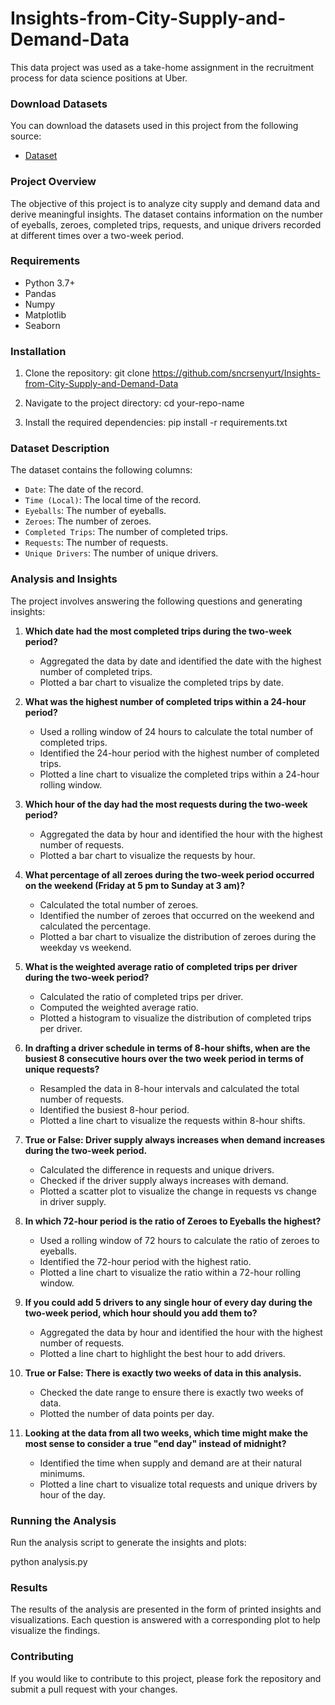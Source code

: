 # Insights-from-City-Supply-and-Demand-Data

This data project was used as a take-home assignment in the recruitment process for data science positions at Uber.

### Download Datasets

You can download the datasets used in this project from the following source:
- [Dataset](path_to_dataset1.csv)

### Project Overview

The objective of this project is to analyze city supply and demand data and derive meaningful insights. The dataset contains information on the number of eyeballs, zeroes, completed trips, requests, and unique drivers recorded at different times over a two-week period.

### Requirements

- Python 3.7+
- Pandas
- Numpy
- Matplotlib
- Seaborn

### Installation

1. Clone the repository:
    git clone https://github.com/sncrsenyurt/Insights-from-City-Supply-and-Demand-Data

2. Navigate to the project directory:
    cd your-repo-name

3. Install the required dependencies:
    pip install -r requirements.txt

### Dataset Description

The dataset contains the following columns:
- `Date`: The date of the record.
- `Time (Local)`: The local time of the record.
- `Eyeballs`: The number of eyeballs.
- `Zeroes`: The number of zeroes.
- `Completed Trips`: The number of completed trips.
- `Requests`: The number of requests.
- `Unique Drivers`: The number of unique drivers.

### Analysis and Insights

The project involves answering the following questions and generating insights:

1. **Which date had the most completed trips during the two-week period?**
    - Aggregated the data by date and identified the date with the highest number of completed trips.
    - Plotted a bar chart to visualize the completed trips by date.

2. **What was the highest number of completed trips within a 24-hour period?**
    - Used a rolling window of 24 hours to calculate the total number of completed trips.
    - Identified the 24-hour period with the highest number of completed trips.
    - Plotted a line chart to visualize the completed trips within a 24-hour rolling window.

3. **Which hour of the day had the most requests during the two-week period?**
    - Aggregated the data by hour and identified the hour with the highest number of requests.
    - Plotted a bar chart to visualize the requests by hour.

4. **What percentage of all zeroes during the two-week period occurred on the weekend (Friday at 5 pm to Sunday at 3 am)?**
    - Calculated the total number of zeroes.
    - Identified the number of zeroes that occurred on the weekend and calculated the percentage.
    - Plotted a bar chart to visualize the distribution of zeroes during the weekday vs weekend.

5. **What is the weighted average ratio of completed trips per driver during the two-week period?**
    - Calculated the ratio of completed trips per driver.
    - Computed the weighted average ratio.
    - Plotted a histogram to visualize the distribution of completed trips per driver.

6. **In drafting a driver schedule in terms of 8-hour shifts, when are the busiest 8 consecutive hours over the two week period in terms of unique requests?**
    - Resampled the data in 8-hour intervals and calculated the total number of requests.
    - Identified the busiest 8-hour period.
    - Plotted a line chart to visualize the requests within 8-hour shifts.

7. **True or False: Driver supply always increases when demand increases during the two-week period.**
    - Calculated the difference in requests and unique drivers.
    - Checked if the driver supply always increases with demand.
    - Plotted a scatter plot to visualize the change in requests vs change in driver supply.

8. **In which 72-hour period is the ratio of Zeroes to Eyeballs the highest?**
    - Used a rolling window of 72 hours to calculate the ratio of zeroes to eyeballs.
    - Identified the 72-hour period with the highest ratio.
    - Plotted a line chart to visualize the ratio within a 72-hour rolling window.

9. **If you could add 5 drivers to any single hour of every day during the two-week period, which hour should you add them to?**
    - Aggregated the data by hour and identified the hour with the highest number of requests.
    - Plotted a line chart to highlight the best hour to add drivers.

10. **True or False: There is exactly two weeks of data in this analysis.**
    - Checked the date range to ensure there is exactly two weeks of data.
    - Plotted the number of data points per day.

11. **Looking at the data from all two weeks, which time might make the most sense to consider a true "end day" instead of midnight?**
    - Identified the time when supply and demand are at their natural minimums.
    - Plotted a line chart to visualize total requests and unique drivers by hour of the day.

### Running the Analysis

Run the analysis script to generate the insights and plots:

python analysis.py

### Results

The results of the analysis are presented in the form of printed insights and visualizations. Each question is answered with a corresponding plot to help visualize the findings.

### Contributing

If you would like to contribute to this project, please fork the repository and submit a pull request with your changes.

